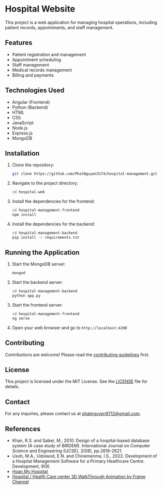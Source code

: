 # Hospital Website

This project is a web application for managing hospital operations, including patient records, appointments, and staff management.

## Features

- Patient registration and management
- Appointment scheduling
- Staff management
- Medical records management
- Billing and payments

## Technologies Used

- Angular (Frontend)
- Python (Backend)
- HTML
- CSS
- JavaScript
- Node.js
- Express.js
- MongoDB

## Installation

1. Clone the repository:
    ```bash
    git clone https://github.com/PhatNguyen3174/hospital-management.git
    ```
2. Navigate to the project directory:
    ```bash
    cd hospital-web
    ```
3. Install the dependencies for the frontend:
    ```bash
    cd hospital-management-frontend
    npm install
    ```
4. Install the dependencies for the backend:
    ```bash
    cd hospital-management-backend
    pip install -r requirements.txt
    ```

## Running the Application

1. Start the MongoDB server:
    ```bash
    mongod
    ```
2. Start the backend server:
    ```bash
    cd hospital-management-backend
    python app.py
    ```
3. Start the frontend server:
    ```bash
    cd hospital-management-frontend
    ng serve
    ```
4. Open your web browser and go to `http://localhost:4200`

## Contributing

Contributions are welcome! Please read the [contributing guidelines](CONTRIBUTING.md) first.

## License

This project is licensed under the MIT License. See the [LICENSE](LICENSE.md)  file for details.

## Contact

For any inquiries, please contact us at [phatnguyen9712@gmail.com](mailto:phatnguyen9712@gmail.com).

## References

- Khan, R.S. and Saber, M., 2010. Design of a hospital-based database system (A case study of BIRDEM). International Journal on Computer Science and Engineering (IJCSE), 2(08), pp.2616-2621.
- Usoh, M.A., Udoiwod, E.N. and Chinemenma, I.S., 2022. Development of a Hospital Management Software for a Primary Healthcare Centre. Development, 9(9).
- [Hoan My Hospital](https://hoanmy.com/en/)
- [Hospital / Health Care center 3D WalkThrough Animation by Frame Channel](https://www.youtube.com/watch?v=e89J3eW4a24)
